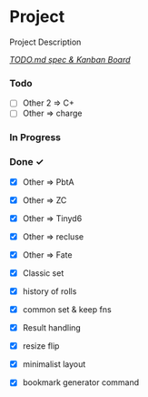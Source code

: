 # Project

Project Description

<em>[TODO.md spec & Kanban Board](https://bit.ly/3fCwKfM)</em>

### Todo

- [ ] Other 2 => C+  
- [ ] Other => charge  

### In Progress


### Done ✓

- [x] Other => PbtA  
- [x] Other => ZC  
- [x] Other => Tinyd6  
- [x] Other => recluse  
- [x] Other => Fate  
- [x] Classic set  
- [x] history of rolls  
- [x] common set & keep fns  
- [x] Result handling  
- [x] resize flip  
- [x] minimalist layout  
- [x] bookmark generator command  

